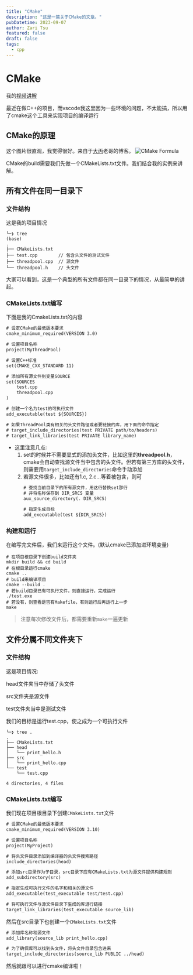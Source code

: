 ```yaml
---
title: "CMake"
description: "这是一篇关于CMake的文章。"
pubDatetime: 2023-09-07
author: Zari Tsu
featured: false
draft: false
tags:
  - cpp
---
```


# CMake

我的[视频讲解](https://www.bilibili.com/video/BV1mJ4m1n7Z6/?spm_id_from=333.999.0.0&vd_source=f53099189814dd887f4ab25638e07406)

最近在做C++的项目，而vscode我这里因为一些环境的问题，不太能搞，所以用了cmake这个工具来实现项目的编译运行


## CMake的原理

这个图片很直观，我觉得很好。来自于[大丙](https://subingwen.cn/cmake/CMake-primer/index.html)老哥的博客。
![CMake Formula](https://subingwen.cn/cmake/CMake-primer/image-20230309130644912.png)

CMake的build需要我们先做一个CMakeLists.txt文件。我们结合我的实例来讲解。


## 所有文件在同一目录下

### 文件结构

这是我的项目情况  

```shell
╰─❯ tree
(base)
.
├── CMakeLists.txt
├── test.cpp        // 包含头文件的测试文件
├── threadpool.cpp  // 源文件
└── threadpool.h    // 头文件
```

大家可以看到，这是一个典型的所有文件都在同一目录下的情况，从最简单的讲起。

### CMakeLists.txt编写

下面是我的CmakeLists.txt的内容

```txt
# 设定CMake的最低版本要求
cmake_minimum_required(VERSION 3.0)

# 设置项目名称
project(MyThreadPool)

# 设置C++标准
set(CMAKE_CXX_STANDARD 11)

# 添加所有源文件到变量SOURCE
set(SOURCES
    test.cpp
    threadpool.cpp
)

# 创建一个名为test的可执行文件
add_executable(test ${SOURCES})

# 如果ThreadPool类有相关的头文件路径或者要链接的库，用下面的命令指定
# target_include_directories(test PRIVATE path/to/headers)
# target_link_libraries(test PRIVATE library_name)
```

* 这里注意几点:  
  1. set的时候并不需要显式的添加头文件，比如这里的**threadpool.h**，cmake会自动查找源文件当中包含的头文件。但若有第三方库的头文件，则需要用`target_include_directories`命令手动添加
  2. 若源文件很多，比如还有1.c, 2.c...等着被包含，则可
        ```txt
        # 查找当前目录下的所有源文件，用这行替换set那行
        # 并将名称保存到 DIR_SRCS 变量
        aux_source_directory(. DIR_SRCS)

        # 指定生成目标
        add_executable(test ${DIR_SRCS})
        ```

### 构建和运行

在编写完文件后，我们来运行这个文件。(默认cmake已添加进环境变量)

```shell
# 在项目根目录下创建build文件夹
mkdir build && cd build
# 在根目录运行cmake
cmake ..
# build来编译项目
cmake --build .
# 若build目录已有可执行文件，则直接运行，完成运行
./test.exe
# 若没有，则查看是否有Makefile，有则运行后再运行上一步
make
```

> 注意每次修改文件后，都需要重新`make`一遍更新


## 文件分属不同文件夹下

### 文件结构 

这是项目情况:   

head文件夹当中存储了头文件

src文件夹是源文件

test文件夹当中是测试文件

我们的目标是运行test.cpp，使之成为一个可执行文件

```shell
╰─❯ tree .
.
├── CMakeLists.txt
├── head
│   └── print_hello.h
├── src
│   └── print_hello.cpp
└── test
    └── test.cpp

4 directories, 4 files
```

### CMakeLists.txt编写

我们现在项目根目录下创建`CMakeLists.txt`文件

```txt
# 设置CMake的最低版本要求
cmake_minimum_required(VERSION 3.10)

# 设置项目名称
project(MyProject)

# 将头文件目录添加到编译器的头文件搜索路径
include_directories(head)

# 添加src目录作为子目录，src目录下应有CMakeLists.txt为源文件提供构建规则
add_subdirectory(src)

# 指定生成可执行文件的名字和相关的源文件
add_executable(test_executable test/test.cpp)

# 将可执行文件与源文件目录下生成的库进行链接
target_link_libraries(test_executable source_lib)
```

然后在src目录下也创建一个`CMakeLists.txt`文件

```txt
# 添加库名称和源文件
add_library(source_lib print_hello.cpp)

# 为了确保库可以找到头文件，将头文件目录包含进来
target_include_directories(source_lib PUBLIC ../head)
```

然后就跟可以进行cmake编译啦！